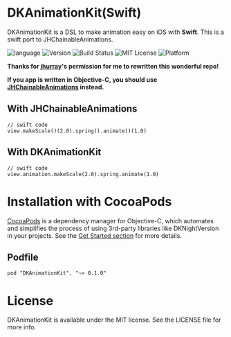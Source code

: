 # DKAnimationKit(Swift)

DKAnimationKit is a DSL to make animation easy on iOS with **Swift**. This is a swift port to JHChainableAnimations.

![language](https://img.shields.io/badge/language-swift-orange.svg)
![Version](https://img.shields.io/badge/Pod-%20v0.1.0%20-or.svg)
![Build Status](https://img.shields.io/badge/build-passing-brightgreen.svg)
![MIT License](https://img.shields.io/github/license/mashape/apistatus.svg)
![Platform](https://img.shields.io/badge/platform-%20iOS%20-lightgrey.svg)


**Thanks for [jhurray](https://github.com/jhurray)'s permission for me to rewritten this wonderful repo!**



**If you app is written in Objective-C, you should use [JHChainableAnimations](https://github.com/jhurray/JHChainableAnimations) instead.**

## With JHChainableAnimations

```
// swift code
view.makeScale()(2.0).spring().animate()(1.0)
```

## With DKAnimationKit

```
// swift code
view.animation.makeScale(2.0).spring.animate(1.0)
```

# Installation with CocoaPods

[CocoaPods](https://cocoapods.org/) is a dependency manager for Objective-C, which automates and simplifies the process of using 3rd-party libraries like DKNightVersion in your projects. See the [Get Started section](https://cocoapods.org/#get_started) for more details.

## Podfile

```
pod "DKAnimationKit", "~> 0.1.0"
```

# License

DKAnimationKit is available under the MIT license. See the LICENSE file for more info.

